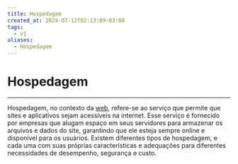 ```yaml
---
title: Hospedagem
created_at: 2024-07-12T02:13:09-03:00
tags:
  - v1
aliases:
  - Hospedagem
---
```

# Hospedagem
---
Hospedagem, no contexto da [web](2024-07-13-web.md), refere-se ao serviço que permite que sites e aplicativos sejam acessíveis na internet. Esse serviço é fornecido por empresas que alugam espaço em seus servidores para armazenar os arquivos e dados do site, garantindo que ele esteja sempre online e disponível para os usuários. Existem diferentes tipos de hospedagem, e cada uma com suas próprias características e adequações para diferentes necessidades de desempenho, segurança e custo.